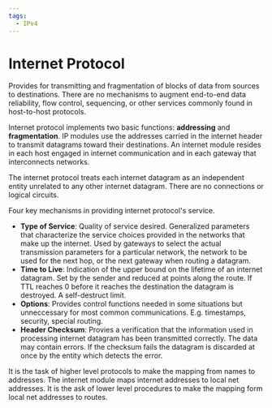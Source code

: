 ```yaml
---
tags:
  - IPv4
---
```


# Internet Protocol

Provides for transmitting and fragmentation of blocks of data from sources to destinations. There are no mechanisms to augment end-to-end data reliability, flow control, sequencing, or other services commonly found in host-to-host protocols.

Internet protocol implements two basic functions: **addressing** and **fragmentation**. IP modules use the addresses carried in the internet header to transmit datagrams toward their destinations. An internet module resides in each host engaged in internet communication and in each gateway that interconnects networks. 

The internet protocol treats each internet datagram as an independent entity unrelated to any other internet datagram. There are no connections or logical circuits. 

Four key mechanisms in providing internet protocol's service.
- **Type of Service**: Quality of service desired. Generalized parameters that characterize the service choices provided in the networks that make up the internet. Used by gateways to select the actual transmission parameters for a particular network, the network to be used for the next hop, or the next gateway when routing a datagram.
- **Time to Live**: Indication of the upper bound on the lifetime of an internet datagram. Set by the sender and reduced at points along the route. If TTL reaches 0 before it reaches the destination the datagram is destroyed. A self-destruct limit. 
- **Options**: Provides control functions needed in some situations but unneccessary for most common communications. E.g. timestamps, security, special routing.
- **Header Checksum**: Provies a verification that the information used in processing internet datagram has been transmitted correctly. The data may contain errors. If the checksum fails the datagram is discarded at once by the entity which detects the error.

It is the task of higher level protocols to make the mapping from names to addresses. The internet module maps internet addresses to local net addresses. It is the ask of lower level procedures to make the mapping form local net addresses to routes.



